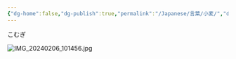 ```yaml
---
{"dg-home":false,"dg-publish":true,"permalink":"/Japanese/言葉/小麦/","dgPassFrontmatter":true}
---
```



こむぎ

![IMG_20240206_101456.jpg](/img/user/998%20resources/%E7%99%BD%E7%86%8A%E3%82%AB%E3%83%95%E3%82%A7/IMG_20240206_101456.jpg)
